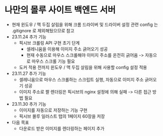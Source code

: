 # 나만의 몰루 사이트 백엔드 서버
- 현재 윈도우 / 맥 두집 살림을 위해 크롬 드라이버 및 드라이버 설정 관련 config 는<br/>
  .gitignore 로 제외해뒀으므로 참고
- 23.11.24 추가 기능
  - 픽시브 크롤링 API 구현 초기 단계
    - 셀레니움을 이용해 이미지 주소 긁어오기 성공
    - 현재 수동으로 마우스 스크롤해야 이미지 주소를 온전히 긁어옴
      -> 자동으로 마우스 스크롤 기능 필요
  - 도커 적용 전까지 윈도우 / 맥 두집 살림을 위해 사용할 config 설정 적용
- 23.11.27 추가 기능
  - 셀레니움으로 마우스 스크롤하는 스크립트 실행, 자동으로 이미지 주소 긁어오기 성공
  - 이미지 주소로 짤 렌더링은 픽시브의 nginx 설정에 의해 실패
    -> 다른 접근 방법 필요
- 23.11.30 추가 기능
  - 이미지를 자동으로 저장하는 기능 구현
  - 픽시브 몰루 일러스트 탭의 1페이지 60장을 저장
- 다음 목표
  - 다운로드 받은 이미지를 렌더링하는 페이지 추가